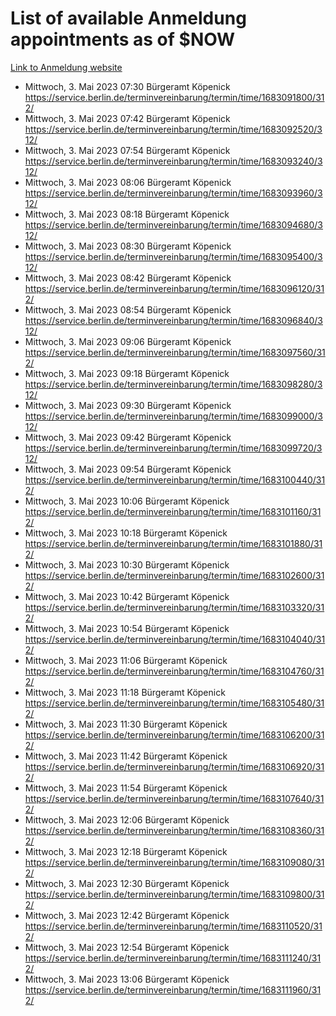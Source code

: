 # List of available Anmeldung appointments as of $NOW
[Link to Anmeldung website](https://service.berlin.de/terminvereinbarung/termin/tag.php?termin=1&anliegen[]=120686&dienstleisterlist=122210,122217,327316,122219,327312,122227,327314,122231,327346,122243,327348,122254,122252,329742,122260,329745,122262,329748,122271,327278,122273,327274,122277,327276,330436,122280,327294,122282,327290,122284,327292,122291,327270,122285,327266,122286,327264,122296,327268,150230,329760,122297,327286,122294,327284,122312,329763,122314,329775,122304,327330,122311,327334,122309,327332,317869,122281,327352,122279,329772,122283,122276,327324,122274,327326,122267,329766,122246,327318,122251,327320,122257,327322,122208,327298,122226,327300&herkunft=http%3A%2F%2Fservice.berlin.de%2Fdienstleistung%2F120686%2F)
- Mittwoch, 3. Mai 2023 07:30 Bürgeramt Köpenick https://service.berlin.de/terminvereinbarung/termin/time/1683091800/312/
- Mittwoch, 3. Mai 2023 07:42 Bürgeramt Köpenick https://service.berlin.de/terminvereinbarung/termin/time/1683092520/312/
- Mittwoch, 3. Mai 2023 07:54 Bürgeramt Köpenick https://service.berlin.de/terminvereinbarung/termin/time/1683093240/312/
- Mittwoch, 3. Mai 2023 08:06 Bürgeramt Köpenick https://service.berlin.de/terminvereinbarung/termin/time/1683093960/312/
- Mittwoch, 3. Mai 2023 08:18 Bürgeramt Köpenick https://service.berlin.de/terminvereinbarung/termin/time/1683094680/312/
- Mittwoch, 3. Mai 2023 08:30 Bürgeramt Köpenick https://service.berlin.de/terminvereinbarung/termin/time/1683095400/312/
- Mittwoch, 3. Mai 2023 08:42 Bürgeramt Köpenick https://service.berlin.de/terminvereinbarung/termin/time/1683096120/312/
- Mittwoch, 3. Mai 2023 08:54 Bürgeramt Köpenick https://service.berlin.de/terminvereinbarung/termin/time/1683096840/312/
- Mittwoch, 3. Mai 2023 09:06 Bürgeramt Köpenick https://service.berlin.de/terminvereinbarung/termin/time/1683097560/312/
- Mittwoch, 3. Mai 2023 09:18 Bürgeramt Köpenick https://service.berlin.de/terminvereinbarung/termin/time/1683098280/312/
- Mittwoch, 3. Mai 2023 09:30 Bürgeramt Köpenick https://service.berlin.de/terminvereinbarung/termin/time/1683099000/312/
- Mittwoch, 3. Mai 2023 09:42 Bürgeramt Köpenick https://service.berlin.de/terminvereinbarung/termin/time/1683099720/312/
- Mittwoch, 3. Mai 2023 09:54 Bürgeramt Köpenick https://service.berlin.de/terminvereinbarung/termin/time/1683100440/312/
- Mittwoch, 3. Mai 2023 10:06 Bürgeramt Köpenick https://service.berlin.de/terminvereinbarung/termin/time/1683101160/312/
- Mittwoch, 3. Mai 2023 10:18 Bürgeramt Köpenick https://service.berlin.de/terminvereinbarung/termin/time/1683101880/312/
- Mittwoch, 3. Mai 2023 10:30 Bürgeramt Köpenick https://service.berlin.de/terminvereinbarung/termin/time/1683102600/312/
- Mittwoch, 3. Mai 2023 10:42 Bürgeramt Köpenick https://service.berlin.de/terminvereinbarung/termin/time/1683103320/312/
- Mittwoch, 3. Mai 2023 10:54 Bürgeramt Köpenick https://service.berlin.de/terminvereinbarung/termin/time/1683104040/312/
- Mittwoch, 3. Mai 2023 11:06 Bürgeramt Köpenick https://service.berlin.de/terminvereinbarung/termin/time/1683104760/312/
- Mittwoch, 3. Mai 2023 11:18 Bürgeramt Köpenick https://service.berlin.de/terminvereinbarung/termin/time/1683105480/312/
- Mittwoch, 3. Mai 2023 11:30 Bürgeramt Köpenick https://service.berlin.de/terminvereinbarung/termin/time/1683106200/312/
- Mittwoch, 3. Mai 2023 11:42 Bürgeramt Köpenick https://service.berlin.de/terminvereinbarung/termin/time/1683106920/312/
- Mittwoch, 3. Mai 2023 11:54 Bürgeramt Köpenick https://service.berlin.de/terminvereinbarung/termin/time/1683107640/312/
- Mittwoch, 3. Mai 2023 12:06 Bürgeramt Köpenick https://service.berlin.de/terminvereinbarung/termin/time/1683108360/312/
- Mittwoch, 3. Mai 2023 12:18 Bürgeramt Köpenick https://service.berlin.de/terminvereinbarung/termin/time/1683109080/312/
- Mittwoch, 3. Mai 2023 12:30 Bürgeramt Köpenick https://service.berlin.de/terminvereinbarung/termin/time/1683109800/312/
- Mittwoch, 3. Mai 2023 12:42 Bürgeramt Köpenick https://service.berlin.de/terminvereinbarung/termin/time/1683110520/312/
- Mittwoch, 3. Mai 2023 12:54 Bürgeramt Köpenick https://service.berlin.de/terminvereinbarung/termin/time/1683111240/312/
- Mittwoch, 3. Mai 2023 13:06 Bürgeramt Köpenick https://service.berlin.de/terminvereinbarung/termin/time/1683111960/312/
